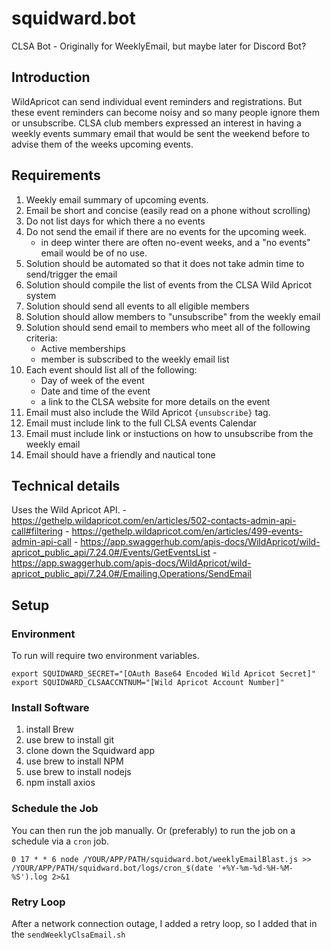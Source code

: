 # squidward.bot
CLSA Bot - Originally for WeeklyEmail, but maybe later for Discord Bot?

## Introduction
WildApricot can send individual event reminders and registrations. But these event reminders can become noisy and so many people ignore them or unsubscribe. CLSA club members expressed an interest in having a weekly events summary email that would be sent the weekend before to advise them of the weeks upcoming events.

## Requirements
1. Weekly email summary of upcoming events.
2. Email be short and concise (easily read on a phone without scrolling)
3. Do not list days for which there a no events
4. Do not send the email if there are no events for the upcoming week.
     - in deep winter there are often no-event weeks, and a "no events" email would be of no use.
5. Solution should be automated so that it does not take admin time to send/trigger the email
6. Solution should compile the list of events from the CLSA Wild Apricot system
7. Solution should send all events to all eligible members
8. Solution should allow members to "unsubscribe" from the weekly email
9. Solution should send email to members who meet all of the following criteria:
     - Active memberships
     - member is subscribed to the weekly email list
10. Each event should list all of the following:
     - Day of week of the event
     - Date and time of the event
     - a link to the CLSA website for more details on the event
11. Email must also include the Wild Apricot `{unsubscribe}` tag.
12. Email must include link to the full CLSA events Calendar
13. Email must include link or instuctions on how to unsubscribe from the weekly email
14. Email should have a friendly and nautical tone

## Technical details
Uses the Wild Apricot API.
     - https://gethelp.wildapricot.com/en/articles/502-contacts-admin-api-call#filtering
     - https://gethelp.wildapricot.com/en/articles/499-events-admin-api-call
     - https://app.swaggerhub.com/apis-docs/WildApricot/wild-apricot_public_api/7.24.0#/Events/GetEventsList
     - https://app.swaggerhub.com/apis-docs/WildApricot/wild-apricot_public_api/7.24.0#/Emailing.Operations/SendEmail

## Setup

### Environment
To run will require two environment variables.
```shell
export SQUIDWARD_SECRET="[OAuth Base64 Encoded Wild Apricot Secret]"
export SQUIDWARD_CLSAACCNTNUM="[Wild Apricot Account Number]"
```

### Install Software
1. install Brew
2. use brew to install git
3. clone down the Squidward app
4. use brew to install NPM
5. use brew to install nodejs
6. npm install axios

### Schedule the Job
You can then run the job manually.
Or (preferably) to run the job on a schedule via a `cron` job.

```shell
0 17 * * 6 node /YOUR/APP/PATH/squidward.bot/weeklyEmailBlast.js >> /YOUR/APP/PATH/squidward.bot/logs/cron_$(date '+%Y-%m-%d-%H-%M-%S').log 2>&1
```

### Retry Loop
After a network connection outage, I added a retry loop, so I added that in the `sendWeeklyClsaEmail.sh`